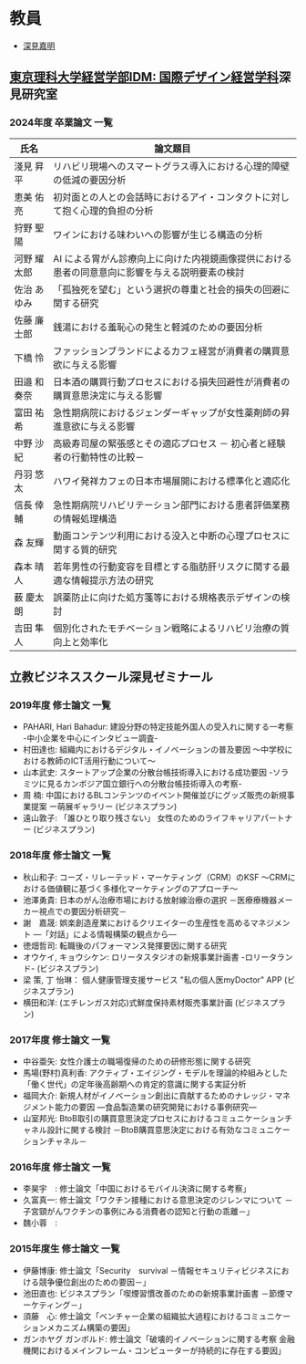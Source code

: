 # 教員
- [深見嘉明]([http://d.hatena.ne.jp/yofukami/about](https://github.com/icat-lab/CurriculumVitae))

## [東京理科大学](https://www.tus.ac.jp/)[経営学部](https://dept.tus.ac.jp/mgt/)[IDM: 国際デザイン経営学科](https://www.tus.ac.jp/idm/)深見研究室
### 2024年度 卒業論文 一覧
| 氏名 | 論文題目 |
|---|---|
| 淺見 昇平 | リハビリ現場へのスマートグラス導入における心理的障壁の低減の要因分析 |
| 恵美 佑亮 | 初対面との人との会話時におけるアイ・コンタクトに対して抱く心理的負担の分析 |
| 狩野 聖陽 | ワインにおける味わいへの影響が生じる構造の分析 |
| 河野 耀太郎 | AI による胃がん診療向上に向けた内視鏡画像提供における患者の同意意向に影響を与える説明要素の検討 |
| 佐治 あゆみ | 「孤独死を望む」という選択の尊重と社会的損失の回避に関する研究 |
| 佐藤 廉士郎 | 銭湯における羞恥心の発生と軽減のための要因分析 |
| 下橋 怜 | ファッションブランドによるカフェ経営が消費者の購買意欲に与える影響 |
| 田邉 和奏奈 | 日本酒の購買行動プロセスにおける損失回避性が消費者の購買意思決定に与える影響 |
| 富田 祐希 | 急性期病院におけるジェンダーギャップが女性薬剤師の昇進意欲に与える影響 |
| 中野 沙紀 | 高級寿司屋の緊張感とその適応プロセス － 初心者と経験者の行動特性の比較－ |
| 丹羽 悠太 | ハワイ発祥カフェの日本市場展開における標準化と適応化 |
| 信長 倖輔 | 急性期病院リハビリテーション部門における患者評価業務の情報処理構造 |
| 森 友輝 | 動画コンテンツ利用における没入と中断の心理プロセスに関する質的研究 |
| 森本 晴人 | 若年男性の行動変容を目標とする脂肪肝リスクに関する最適な情報提示方法の研究 |
| 薮 慶太朗 | 誤薬防止に向けた処方箋等における規格表示デザインの検討 |
| 吉田 隼人 | 個別化されたモチベーション戦略によるリハビリ治療の質向上と効率化 |

## 立教ビジネススクール深見ゼミナール
### 2019年度 修士論文 一覧
- PAHARI, Hari Bahadur: 建設分野の特定技能外国人の受入れに関する一考察 -中小企業を中心にインタビュー調査-
- 村田達也: 組織内におけるデジタル・イノベーションの普及要因 ～中学校における教師のICT活用行動について～
- 山本武史: スタートアップ企業の分散台帳技術導入における成功要因 -ソラミツに見るカンボジア国立銀行への分散台帳技術導入の考察-
- 周   楠: 中国におけるBLコンテンツのイベント開催並びにグッズ販売の新規事業提案 ー萌展ギャラリー (ビジネスプラン)
- 遠山敦子: 「誰ひとり取り残さない」 女性のためのライフキャリアパートナー (ビジネスプラン)

### 2018年度 修士論文 一覧
- 秋山和子: コーズ・リレーテッド・マーケティング（CRM）のKSF ～CRMにおける価値観に基づく多様化マーケティングのアプローチ～
- 池澤勇貴: 日本のがん治療市場における放射線治療の選択 －医療療機器メーカー視点での要因分析研究－
- 謝　嘉晟: 娯楽創造産業におけるクリエイターの生産性を高めるマネジメント ―「対話」による情報構築の観点から―
- 徳畑哲司: 転職後のパフォーマンス発揮要因に関する研究
- オウケイ, キョウシケン: ロリータスタジオの新規事業計画書 -ロリータランド- (ビジネスプラン)
- 梁 策, 丁 怡琳： 個人健康管理支援サービス "私の個人医myDoctor" APP (ビジネスプラン)
- 横田和洋: (エチレンガス対応)式鮮度保持素材販売事業計画 (ビジネスプラン)

### 2017年度 修士論文 一覧
- 中谷亜矢: 女性介護士の職場復帰のための研修形態に関する研究
- 馬場(野村)真利香: アクティブ・エイジング・モデルを理論的枠組みとした「働く世代」の定年後高齢期への肯定的意識に関する実証分析
- 福岡大介: 新規人材がイノベーション創出に貢献するためのナレッジ・マネジメント能力の要因 ―食品製造業の研究開発における事例研究―
- 山室邦光: BtoB取引の購買意思決定プロセスにおけるコミュニケーションチャネル設計に関する検討 －BtoB購買意思決定における有効なコミュニケーションチャネル－

### 2016年度 修士論文 一覧
- 李昊宇　: 修士論文「中国におけるモバイル決済に関する考察」
- 久富真一: 修士論文「ワクチン接種における意思決定のジレンマについて －子宮頸がんワクチンの事例にみる消費者の認知と行動の乖離－」
- 魏小蓉　:

### 2015年度生 修士論文 一覧
- 伊藤博康: 修士論文「Security　survival －情報セキュリティビジネスにおける競争優位創出のための要因－」
- 池田直也: ビジネスプラン「喫煙習慣改善のための新規事業計画書 －節煙マーケティング－」
- 須藤　心: 修士論文「ベンチャー企業の組織拡大過程におけるコミュニケーションメカニズム構築の要因」
- ガンホヤグ ガンボルド: 修士論文「破壊的イノベーションに関する考察 金融機関におけるメインフレーム・コンピューターが持続的に存在する要因」

